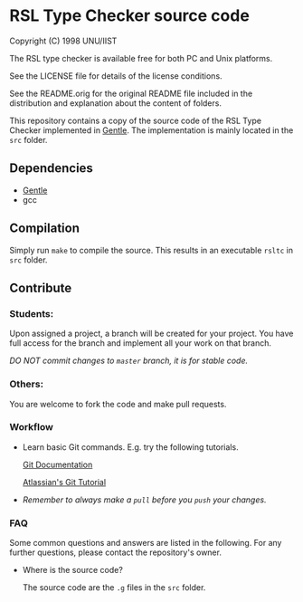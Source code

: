 # RSL Type Checker source code

Copyright (C) 1998 UNU/IIST

The RSL type checker is available free for both PC and Unix platforms.

See the LICENSE file for details of the license conditions.

See the README.orig for the original README file included in the distribution
and explanation about the content of folders.

This repository contains a copy of the source code of the RSL Type Checker
implemented in [Gentle](http://gentle.compilertools.net/). The implementation is
mainly located in the `src` folder.

## Dependencies
- [Gentle](http://gentle.compilertools.net/)
- gcc

## Compilation
Simply run `make` to compile the source. This results in an executable `rsltc`
in `src` folder.

## Contribute
### Students: 
   Upon assigned a project, a branch will be created for your project.
   You have full access for the branch and implement all your work on that
   branch.

   *DO NOT commit changes to `master` branch, it is for stable code.*

### Others: 
   You are welcome to fork the code and make pull requests.

### Workflow
- Learn basic Git commands. E.g. try the following tutorials.
  
  [Git Documentation](http://git-scm.com/docs/gittutorial)

  [Atlassian's Git Tutorial](https://www.atlassian.com/git/tutorials/)

- *Remember to always make a `pull` before you `push` your changes.*

### FAQ

Some common questions and answers are listed in the following. For any further
questions, please contact the repository's owner.

- Where is the source code?
  
  The source code are the `.g` files in the `src` folder.